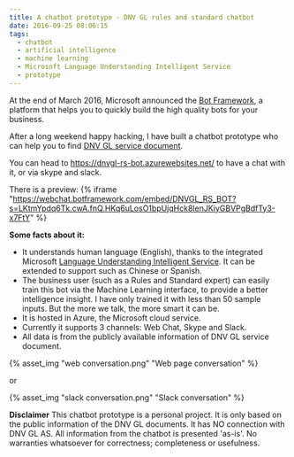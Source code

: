 ```yaml
---
title: A chatbot prototype - DNV GL rules and standard chatbot
date: 2016-09-25 08:06:15
tags:
  - chatbot
  - artificial intelligence 
  - machine learning 
  - Microsoft Language Understanding Intelligent Service
  - prototype
---
```

At the end of March 2016, Microsoft announced the [Bot Framework](https://bots.botframework.com/), a platform that helps you to quickly build the high quality bots for your business. 

After a long weekend happy hacking, I have built a chatbot prototype who can help you to find [DNV GL service document](https://rules.dnvgl.com/servicedocuments/dnvgl).  

<!-- more -->
You can head to https://dnvgl-rs-bot.azurewebsites.net/ to have a chat with it, or via skype and slack.

There is a preview:
{% iframe "https://webchat.botframework.com/embed/DNVGL_RS_BOT?s=LKtmYpdq6Tk.cwA.fnQ.HKq6uLosO1bpUjqHck8lenJKiyGBVPgBdfTy3-x7FtY" %}

**Some facts about it:**
- It understands human language (English), thanks to the integrated Microsoft [Language Understanding Intelligent Service](https://www.luis.ai/Home/About). It can be extended to support such as Chinese or Spanish. 
- The business user (such as a Rules and Standard expert) can easily train this bot via the Machine Learning interface, to provide a better intelligence insight. I have only trained it with less than 50 sample inputs. But the more we talk, the more smart it can be.
- It is hosted in Azure, the Microsoft cloud service.
- Currently it supports 3 channels: Web Chat, Skype and Slack.
- All data is from the publicly available information of DNV GL service document.

{% asset_img "web conversation.png" "Web page conversation" %}

or

{% asset_img "slack conversation.png" "Slack conversation" %}


**Disclaimer**
This chatbot prototype is a personal project. It is only based on the public information of the DNV GL documents. It has NO connection with DNV GL AS. All information from the chatbot is presented 'as-is'. No warranties whatsoever for correctness; completeness or usefulness.
 
